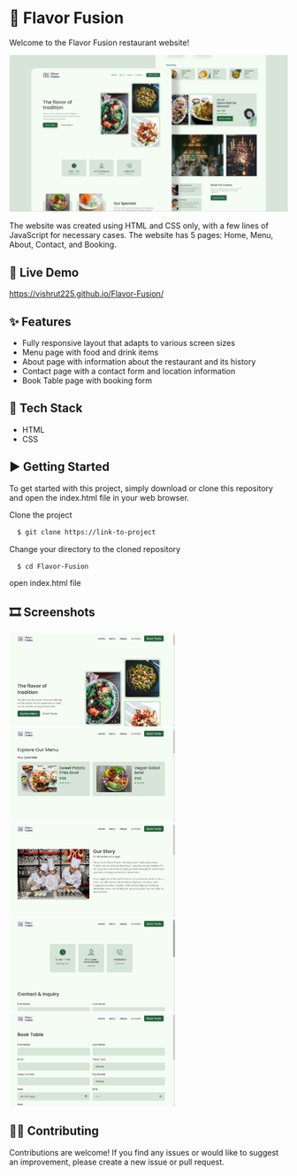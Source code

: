 # 🍝 Flavor Fusion
Welcome to the Flavor Fusion restaurant website!

![](./readmeImg/banner.png)


The website was created using HTML and CSS only, with a few lines of JavaScript for necessary cases. The website has 5 pages: Home, Menu, About, Contact, and Booking.

## 🔴 Live Demo
https://vishrut225.github.io/Flavor-Fusion/

## ✨ Features

- Fully responsive layout that adapts to various screen sizes
- Menu page with food and drink items
- About page with information about the restaurant and its history
- Contact page with a contact form and location information
- Book Table page with booking form

## 📑 Tech Stack

- HTML
- CSS

## ▶ Getting Started

To get started with this project, simply download or clone this repository and open the index.html file in your web browser.

Clone the project

```bash
  $ git clone https://link-to-project
```
Change your directory to the cloned repository

```bash
  $ cd Flavor-Fusion
```

open index.html file

## 🎞 Screenshots

<img src="./images/Screenshots/1.png" alt="Screenshot 1" style="width: 300px; height: auto;"> &nbsp; <img src="./images/Screenshots/2.png" alt="Screenshot 1" style="width: 300px; height: auto;"> &nbsp; <img src="./images/Screenshots/3.png" alt="Screenshot 1" style="width: 300px; height: auto;">
<img src="./images/Screenshots/4.png" alt="Screenshot 1" style="width: 300px; height: auto;"> &nbsp; <img src="./images/Screenshots/5.png" alt="Screenshot 1" style="width: 300px; height: auto;">


## 🤝🏻 Contributing

Contributions are welcome! If you find any issues or would like to suggest an improvement, please create a new issue or pull request.
